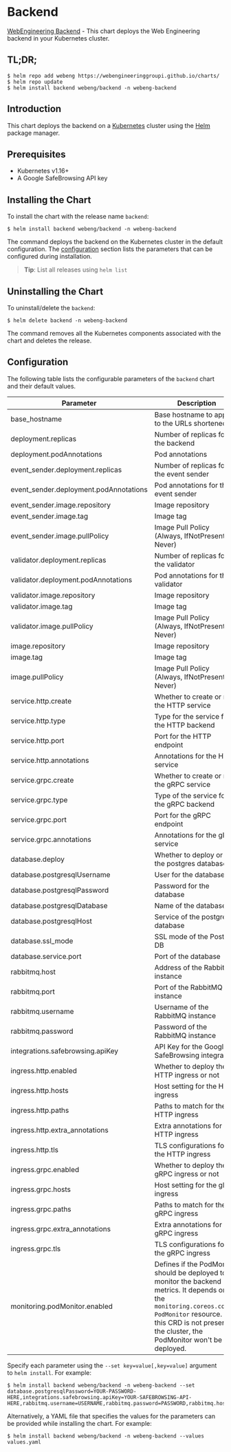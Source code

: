 # Backend

[WebEngineering Backend](https://github.com/WebEngineeringGroupI/backend) - This chart deploys the Web Engineering backend in your Kubernetes cluster.

## TL;DR;

```console
$ helm repo add webeng https://webengineeringgroupi.github.io/charts/
$ helm repo update
$ helm install backend webeng/backend -n webeng-backend
```

## Introduction

This chart deploys the backend on a [Kubernetes](http://kubernetes.io) cluster using the [Helm](https://helm.sh) package manager.

## Prerequisites

- Kubernetes v1.16+
- A Google SafeBrowsing API key

## Installing the Chart

To install the chart with the release name `backend`:

```console
$ helm install backend webeng/backend -n webeng-backend
```

The command deploys the backend on the Kubernetes cluster in the default configuration. The [configuration](#configuration) section lists the parameters that can be configured during installation.

> **Tip**: List all releases using `helm list`

## Uninstalling the Chart

To uninstall/delete the `backend`:

```console
$ helm delete backend -n webeng-backend
```

The command removes all the Kubernetes components associated with the chart and deletes the release.

## Configuration

The following table lists the configurable parameters of the `backend` chart and their default values.

|               Parameter                |                                                                                                          Description                                                                                                          |                                                                            Default                                                                            |
|----------------------------------------|-------------------------------------------------------------------------------------------------------------------------------------------------------------------------------------------------------------------------------|---------------------------------------------------------------------------------------------------------------------------------------------------------------|
| base_hostname                          | Base hostname to apply to the URLs shortened                                                                                                                                                                                  | `http://localhost:8080`                                                                                                                                       |
| deployment.replicas                    | Number of replicas for the backend                                                                                                                                                                                            | `1`                                                                                                                                                           |
| deployment.podAnnotations              | Pod annotations                                                                                                                                                                                                               | `{"prometheus.io/path":"/metrics","prometheus.io/port":"8080","prometheus.io/scheme":"http","prometheus.io/scrape":"true","sidecar.istio.io/inject":"false"}` |
| event_sender.deployment.replicas       | Number of replicas for the event sender                                                                                                                                                                                       | `1`                                                                                                                                                           |
| event_sender.deployment.podAnnotations | Pod annotations for the event sender                                                                                                                                                                                          | ``                                                                                                                                                            |
| event_sender.image.repository          | Image repository                                                                                                                                                                                                              | `ghcr.io/webengineeringgroupi/urlshortener_event_sender`                                                                                                      |
| event_sender.image.tag                 | Image tag                                                                                                                                                                                                                     | `master`                                                                                                                                                      |
| event_sender.image.pullPolicy          | Image Pull Policy (Always, IfNotPresent, Never)                                                                                                                                                                               | `Always`                                                                                                                                                      |
| validator.deployment.replicas          | Number of replicas for the validator                                                                                                                                                                                          | `1`                                                                                                                                                           |
| validator.deployment.podAnnotations    | Pod annotations for the validator                                                                                                                                                                                             | ``                                                                                                                                                            |
| validator.image.repository             | Image repository                                                                                                                                                                                                              | `ghcr.io/webengineeringgroupi/validator`                                                                                                                      |
| validator.image.tag                    | Image tag                                                                                                                                                                                                                     | `master`                                                                                                                                                      |
| validator.image.pullPolicy             | Image Pull Policy (Always, IfNotPresent, Never)                                                                                                                                                                               | `Always`                                                                                                                                                      |
| image.repository                       | Image repository                                                                                                                                                                                                              | `ghcr.io/webengineeringgroupi/backend`                                                                                                                        |
| image.tag                              | Image tag                                                                                                                                                                                                                     | `master`                                                                                                                                                      |
| image.pullPolicy                       | Image Pull Policy (Always, IfNotPresent, Never)                                                                                                                                                                               | `Always`                                                                                                                                                      |
| service.http.create                    | Whether to create or not the HTTP service                                                                                                                                                                                     | `true`                                                                                                                                                        |
| service.http.type                      | Type for the service for the HTTP backend                                                                                                                                                                                     | `ClusterIP`                                                                                                                                                   |
| service.http.port                      | Port for the HTTP endpoint                                                                                                                                                                                                    | `8080`                                                                                                                                                        |
| service.http.annotations               | Annotations for the HTTP service                                                                                                                                                                                              | ``                                                                                                                                                            |
| service.grpc.create                    | Whether to create or not the gRPC service                                                                                                                                                                                     | `true`                                                                                                                                                        |
| service.grpc.type                      | Type of the service for the gRPC backend                                                                                                                                                                                      | `ClusterIP`                                                                                                                                                   |
| service.grpc.port                      | Port for the gRPC endpoint                                                                                                                                                                                                    | `8081`                                                                                                                                                        |
| service.grpc.annotations               | Annotations for the gRPC service                                                                                                                                                                                              | ``                                                                                                                                                            |
| database.deploy                        | Whether to deploy or not the postgres database                                                                                                                                                                                | `true`                                                                                                                                                        |
| database.postgresqlUsername            | User for the database                                                                                                                                                                                                         | `postgres`                                                                                                                                                    |
| database.postgresqlPassword            | Password for the database                                                                                                                                                                                                     | `""`                                                                                                                                                          |
| database.postgresqlDatabase            | Name of the database                                                                                                                                                                                                          | `postgres`                                                                                                                                                    |
| database.postgresqlHost                | Service of the postgres database                                                                                                                                                                                              | ``                                                                                                                                                            |
| database.ssl_mode                      | SSL mode of the Postgres DB                                                                                                                                                                                                   | `disable`                                                                                                                                                     |
| database.service.port                  | Port of the database                                                                                                                                                                                                          | `5432`                                                                                                                                                        |
| rabbitmq.host                          | Address of the RabbitMQ instance                                                                                                                                                                                              | ``                                                                                                                                                            |
| rabbitmq.port                          | Port of the RabbitMQ instance                                                                                                                                                                                                 | `5672`                                                                                                                                                        |
| rabbitmq.username                      | Username of the RabbitMQ instance                                                                                                                                                                                             | ``                                                                                                                                                            |
| rabbitmq.password                      | Password of the RabbitMQ instance                                                                                                                                                                                             | ``                                                                                                                                                            |
| integrations.safebrowsing.apiKey       | API Key for the Google SafeBrowsing integration                                                                                                                                                                               | ``                                                                                                                                                            |
| ingress.http.enabled                   | Whether to deploy the HTTP ingress or not                                                                                                                                                                                     | `true`                                                                                                                                                        |
| ingress.http.hosts                     | Host setting for the HTTP ingress                                                                                                                                                                                             | `[""]`                                                                                                                                                        |
| ingress.http.paths                     | Paths to match for the HTTP ingress                                                                                                                                                                                           | `[{"path":"/","type":"Prefix"}]`                                                                                                                              |
| ingress.http.extra_annotations         | Extra annotations for the HTTP ingress                                                                                                                                                                                        | `{}`                                                                                                                                                          |
| ingress.http.tls                       | TLS configurations for the HTTP ingress                                                                                                                                                                                       | `[]`                                                                                                                                                          |
| ingress.grpc.enabled                   | Whether to deploy the gRPC ingress or not                                                                                                                                                                                     | `true`                                                                                                                                                        |
| ingress.grpc.hosts                     | Host setting for the gRPC ingress                                                                                                                                                                                             | `[""]`                                                                                                                                                        |
| ingress.grpc.paths                     | Paths to match for the gRPC ingress                                                                                                                                                                                           | `[{"path":"/","type":"Prefix"}]`                                                                                                                              |
| ingress.grpc.extra_annotations         | Extra annotations for the gRPC ingress                                                                                                                                                                                        | `{}`                                                                                                                                                          |
| ingress.grpc.tls                       | TLS configurations for the gRPC ingress                                                                                                                                                                                       | `[]`                                                                                                                                                          |
| monitoring.podMonitor.enabled          | Defines if the PodMonitor should be deployed to monitor the backend metrics. It depends on the `monitoring.coreos.com/v1` `PodMonitor` resource. If this CRD is not present in the cluster, the PodMonitor won't be deployed. | `true`                                                                                                                                                        |


Specify each parameter using the `--set key=value[,key=value]` argument to `helm install`. For example:

```console
$ helm install backend webeng/backend -n webeng-backend --set database.postgresqlPassword=YOUR-PASSWORD-HERE,integrations.safebrowsing.apiKey=YOUR-SAFEBROWSING-API-HERE,rabbitmq.username=USERNAME,rabbitmq.password=PASSWORD,rabbitmq.host=RABBITMQ_HOST
```

Alternatively, a YAML file that specifies the values for the parameters can be provided while
installing the chart. For example:

```console
$ helm install backend webeng/backend -n webeng-backend --values values.yaml
```
